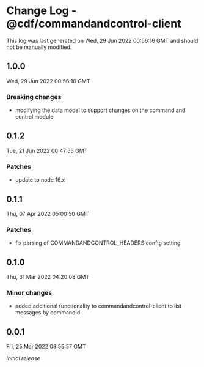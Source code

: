 # Change Log - @cdf/commandandcontrol-client

This log was last generated on Wed, 29 Jun 2022 00:56:16 GMT and should not be manually modified.

## 1.0.0

Wed, 29 Jun 2022 00:56:16 GMT

### Breaking changes

- modifying the data model to support changes on the command and control module

## 0.1.2

Tue, 21 Jun 2022 00:47:55 GMT

### Patches

- update to node 16.x

## 0.1.1

Thu, 07 Apr 2022 05:00:50 GMT

### Patches

- fix parsing of COMMANDANDCONTROL_HEADERS config setting

## 0.1.0

Thu, 31 Mar 2022 04:20:08 GMT

### Minor changes

- added additional functionality to commandandcontrol-client to list messages by commandId

## 0.0.1

Fri, 25 Mar 2022 03:55:57 GMT

_Initial release_
